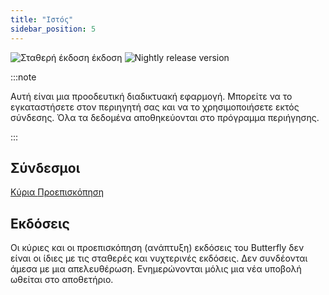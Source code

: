 ```yaml
---
title: "Ιστός"
sidebar_position: 5
---
```


![Σταθερή έκδοση έκδοση](https://img.shields.io/badge/dynamic/yaml?color=c4840d&label=Stable&query=%24.version&url=https%3A%2F%2Fraw.githubusercontent.com%2FLinwoodCloud%2Fbutterfly%2Fstable%2Fapp%2Fpubspec.yaml&style=for-the-badge) ![Nightly release version](https://img.shields.io/badge/dynamic/yaml?color=f7d28c&label=Nightly&query=%24.version&url=https%3A%2F%2Fraw.githubusercontent.com%2FLinwoodCloud%2Fbutterfly%2Fnightly%2Fapp%2Fpubspec.yaml&style=for-the-badge)

:::note

Αυτή είναι μια προοδευτική διαδικτυακή εφαρμογή. Μπορείτε να το εγκαταστήσετε στον περιηγητή σας και να το χρησιμοποιήσετε εκτός σύνδεσης. Όλα τα δεδομένα αποθηκεύονται στο πρόγραμμα περιήγησης.

:::


## Σύνδεσμοι

<div className="row margin-bottom--lg padding--sm">
<a className="button button--outline button--info button--lg margin--sm" href="https://butterfly.linwood.dev">
  Κύρια
</a>
<a className="button button--outline button--danger button--lg margin--sm" href="https://preview.butterfly.linwood.dev">
  Προεπισκόπηση
</a>
</div>

## Εκδόσεις

Οι κύριες και οι προεπισκόπηση (ανάπτυξη) εκδόσεις του Butterfly δεν είναι οι ίδιες με τις σταθερές και νυχτερινές εκδόσεις. Δεν συνδέονται άμεσα με μια απελευθέρωση. Ενημερώνονται μόλις μια νέα υποβολή ωθείται στο αποθετήριο.
